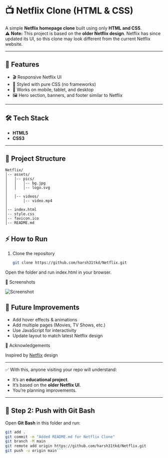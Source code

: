 # 📺 Netflix Clone (HTML & CSS)

A simple **Netflix homepage clone** built using only **HTML and CSS**.  
⚠️ **Note:** This project is based on the **older Netflix design**. Netflix has since updated its UI, so this clone may look different from the current Netflix website.  

---

## 🚀 Features
- 🎬 Responsive Netflix UI  
- 🎨 Styled with pure CSS (no frameworks)  
- 📱 Works on mobile, tablet, and desktop  
- 🖼️ Hero section, banners, and footer similar to Netflix  

---

## 🛠️ Tech Stack
- **HTML5**
- **CSS3**

---

## 📂 Project Structure
```
Netflix/
│-- assets/
│   │-- pics/
│   │   │-- bg.jpg
│   │   │-- logo.svg
│
│   │-- videos/
│       │-- video.mp4
│
│-- index.html
│-- style.css
│-- favicon.ico
│-- README.md
```
## ⚡ How to Run
1. Clone the repository  
   ```bash
   git clone https://github.com/harsh31tkd/Netflix.git
   ```
Open the folder and run index.html in your browser.


📸 Screenshots

![Screenshot](https://github.com/user-attachments/assets/e2a71124-0fb4-4755-b48e-7594c3aa0f09)

## 🎯 Future Improvements
- Add hover effects & animations
- Add multiple pages (Movies, TV Shows, etc.)
- Use JavaScript for interactivity
- Update layout to match latest Netflix design

🙌 Acknowledgements

Inspired by [Netflix](https://www.netflix.com/in/) design

---

✅ With this, anyone visiting your repo will understand:
- It’s an **educational project**.  
- It’s based on the **older Netflix UI**.  
- You’re planning improvements.  

---

## 📝 Step 2: Push with Git Bash

Open **Git Bash** in this folder and run:

```bash
git add .
git commit -m "Added README.md for Netflix Clone"
git branch -M main
git remote add origin https://github.com/harsh31tkd/Netflix.git
git push -u origin main```

